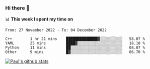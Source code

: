 ### Hi there 👋

📊 **This week I spent my time on**
<!--START_SECTION:waka-->

```text
From: 27 November 2022 - To: 04 December 2022

C++        1 hr 21 mins    ██████████████▓░░░░░░░░░░   58.07 %
YAML       25 mins         ████▓░░░░░░░░░░░░░░░░░░░░   18.10 %
Python     11 mins         ██░░░░░░░░░░░░░░░░░░░░░░░   08.07 %
Other      9 mins          █▓░░░░░░░░░░░░░░░░░░░░░░░   06.70 %
```

<!--END_SECTION:waka-->


[![Paul's github stats](https://github-readme-stats.vercel.app/api?username=mickeyouyou&theme=dracula&show_icons=true)](https://github.com/anuraghazra/github-readme-stats)

